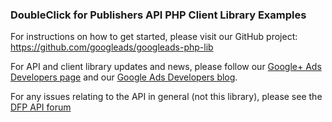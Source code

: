 ### DoubleClick for Publishers API PHP Client Library Examples

For instructions on how to get started, please visit our GitHub project:
https://github.com/googleads/googleads-php-lib

For API and client library updates and news, please follow our
[Google+ Ads Developers page](https://plus.google.com/+GoogleAdsDevelopers/posts)
and our [Google Ads Developers blog](http://googleadsdeveloper.blogspot.com/).

For any issues relating to the API in general (not this library), please see the
[DFP API forum](https://groups.google.com/forum/#!forum/google-doubleclick-for-publishers-api)

